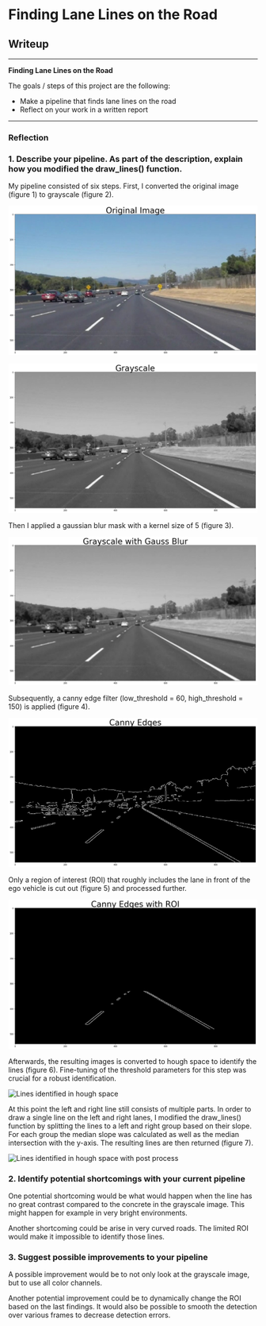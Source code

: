 # **Finding Lane Lines on the Road** 

## Writeup

---

**Finding Lane Lines on the Road**

The goals / steps of this project are the following:
* Make a pipeline that finds lane lines on the road
* Reflect on your work in a written report


[//]: # (Image References)

[image1]: ./images_writeup/original.png "Original Image"
[image2]: ./images_writeup/grayscale.png "Grayscale"
[image3]: ./images_writeup/grayscale_blur.png "Grayscale Blured"
[image4]: ./images_writeup/canny.png "Canny Edges"
[image5]: ./images_writeup/canny_ROI.png "Canny Edges within ROI"
[image6]: ./images_writeup/hough_lines.jpg "Hough Lines"
[image7]: ./images_writeup/hough_lines_post.jpg "Hough Lines with Post Processing"

---

### Reflection

### 1. Describe your pipeline. As part of the description, explain how you modified the draw_lines() function.

My pipeline consisted of six steps. First, I converted the original image (figure 1) to grayscale (figure 2). 

![Original image][image1]

![Converted to grayscale][image2]

Then I applied a gaussian blur mask with a kernel size of 5 (figure 3). 

![Converted to grayscale and blurred][image3]

Subsequently, a canny edge filter (low_threshold = 60, high_threshold = 150) is applied (figure 4). 

![Canny edges][image4]

Only a region of interest (ROI) that roughly includes the lane in front of the ego vehicle is cut out (figure 5) and processed further.

![Canny edges within a ROI][image5]

Afterwards, the resulting images is converted to hough space to identify the lines (figure 6). Fine-tuning of the threshold parameters for this step was crucial for a robust identification.

![Lines identified in hough space][image6]

At this point the left and right line still consists of multiple parts. In order to draw a single line on the left and right lanes, I modified the draw_lines() function by splitting the lines to a left and right group based on their slope. For each group the median slope was calculated as well as the median intersection with the y-axis. The resulting lines are then returned (figure 7).

![Lines identified in hough space with post process][image7]


### 2. Identify potential shortcomings with your current pipeline

One potential shortcoming would be what would happen when the line has no great contrast compared to the concrete in the grayscale image. This might happen for example in very bright environments.  

Another shortcoming could be arise in very curved roads. The limited ROI would make it impossible to identify those lines.


### 3. Suggest possible improvements to your pipeline

A possible improvement would be to not only look at the grayscale image, but to use all color channels.  

Another potential improvement could be to dynamically change the ROI based on the last findings. It would also be possible to smooth the detection over various frames to decrease detection errors. 
